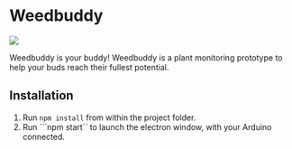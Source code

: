 # Weedbuddy
![](https://github.com/shadiaali/Weedbuddy_App/blob/master/app/images/logo.png)

Weedbuddy is your buddy! Weedbuddy is a plant monitoring prototype to help your buds reach their fullest potential. 

## Installation
1. Run ```npm install``` from within the project folder.
2. Run ```npm start`` to launch the electron window, with your Arduino connected.

